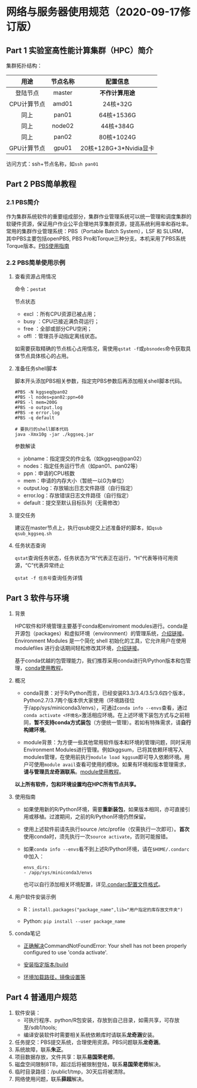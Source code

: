# 网络与服务器使用规范（2020-09-17修订版）

## Part 1 实验室高性能计算集群（HPC）简介

集群拓扑结构：

用途|节点名称|配置信息
:---:|:--:|:---:
登陆节点|master|**不作计算用途**
CPU计算节点|amd01|24核+32G
同上|pan01|64核+1536G
同上|node02|44核+384G
同上|pan02|80核+1024G
GPU计算节点|gpu01|20核+128G+3*Nvidia显卡

访问方式：ssh+节点名称，如`ssh pan01`

## Part 2 PBS简单教程

### 2.1 PBS简介

作为集群系统软件的重要组成部分，集群作业管理系统可以统一管理和调度集群的软硬件资源，保证用户作业公平合理地共享集群资源，提高系统利用率和吞吐率。常用的集群作业管理系统：PBS（Portable Batch System），LSF 和 SLURM，其中PBS主要包括openPBS, PBS Pro和Torque三种分支。本机采用了PBS系统Torque版本。[PBS使用指南](http://web.pmglab.com/oa/server/2019-10-13/wuzhou.pdf)

### 2.2 PBS简单使用示例

1. 查看资源占用情况

    命令：`pestat`

    节点状态

    * excl ：所有CPU资源已被占用；
    * busy ：CPU已接近满负荷运行；
    * free ：全部或部分CPU空闲；
    * offl ：管理员手动指定离线状态。

    如需要获取精确的节点核心占用情况，需使用`qstat -f`或`pbsnodes`命令获取具体节点具体核心的占用。 

2. 准备任务shell脚本

    脚本开头添加PBS相关参数，指定完PBS参数后再添加相关shell脚本代码。

    ```
    #PBS -N kggseq@pan02
    #PBS -l nodes=pan02:ppn=60
    #PBS -l mem=200G
    #PBS -o output.log
    #PBS -e error.log
    #PBS -q default

    # 要执行的shell脚本代码
    java -Xmx10g -jar ./kggseq.jar 
    ```

    参数解读

    * jobname：指定提交的作业名（如kggseq@pan02）
    * nodes：指定任务运行节点（如pan01、pan02等）
    * ppn：申请的CPU核数
    * mem：申请的内存大小（暂统一以G为单位）
    * output.log：存放输出日志文件路径（自行指定）
    * error.log：存放错误日志文件路径（自行指定）
    * default：提交至默认目标队列（无需修改）

3. 提交任务

    建议在master节点上，执行qsub提交上述准备好的脚本，如`qsub qsub_kggseq.sh`

4. 任务状态查询

    `qstat`查询任务状态，任务状态为“R”代表正在运行，“H”代表等待可用资源，“C”代表异常终止

    `qstat -f 任务号`查询任务详情

## Part 3 软件与环境

1. 背景

    HPC软件和环境管理主要基于conda和enviroment modules进行。conda是开源包（packages）和虚拟环境（environment）的管理系统，[介绍链接](https://zhuanlan.zhihu.com/p/44398592)。
    Environment Modules 是一个简化 shell 初始化的工具，它允许用户在使用 modulefiles 进行会话期间轻松修改其环境，[介绍链接](https://zhuanlan.zhihu.com/p/50725572)。

    基于conda优越的包管理能力，我们推荐采用conda进行R/Python版本和包管理，[conda使用教程](https://zhuanlan.zhihu.com/p/44398592)。

2. 概况

    * conda背景：对于R/Python而言，已经安装R3.3/3.4/3.5/3.6四个版本，Python2.7/3.7两个版本供大家使用（环境路径位于/app/sys/miniconda3/envs），可通过`conda info --envs`查看，通过`conda activate <环境名>`激活相应环境。在上述环境下装包方式与之前相同，**暂不支持conda方式装包**（方便统一管理）。若如有特殊需求，请**自行构建环境**。

    * module背景：为方便一些其他常用软件版本和环境的管理问题，同时采用Environment Modules进行管理。例如kggsum，已将其依赖环境写入modules管理，在使用前执行``module load kggsum``即可导入依赖环境。用户可使用``module avail``查看可使用的模块。如果有环境和版本管理需求，**请与管理员龙奇涵联系**。[module使用教程](https://zhuanlan.zhihu.com/p/50725572)。

    **以上所有软件，包和环境设置均在HPC所有节点共享。**

3. 使用指南

    * 如果使用新的R/Python环境，需要**重新装包**，如果版本相同，亦可直接引用或移植。过渡期间，之前的R/Python环境仍然保留。

    * 使用上述软件前请先执行source /etc/profile（仅需执行一次即可）。**首次**使用conda时，须先执行一次`source activate`，否则可能报错。

    * 如果`conda info --envs`看不到上述R/Python环境，请在`$HOME/.condarc`中加入：

        ```
        envs_dirs:
        - /app/sys/miniconda3/envs
        ```
        也可以自行添加相关环境配置，详见[.condarc配置文件格式](https://www.jianshu.com/p/a5e9190b909c)。


4. 用户软件安装示例

    * R：`install.packages("package_name",lib="用户指定的库存放文件夹")`

    * Python: `pip install --user package_name`

5. conda笔记

    * [正确解决](https://blog.csdn.net/qq_33221533/article/details/100150534)CommandNotFoundError: Your shell has not been properly configured to use 'conda activate'.

    * [安装指定版本/build](https://blog.csdn.net/qq_34877350/article/details/79553818)

    * [环境加载路径，镜像设置等](https://www.jianshu.com/p/a5e9190b909c)

## Part 4 普通用户规范

1. 软件安装：
    * 可执行程序、python/R包安装，存放到自己目录，如需共享，可存放至/sdb1/tools; 
    * 编译安装软件时需要相关系统依赖库时请联系**龙奇涵**安装。
2. 任务提交：PBS提交系统，合理使用资源。PBS问题联系**龙奇涵**。
3. 系统故障，联系**朱正**。
4. 项目数据存放，文件共享：联系**易国荣老师**。
5. 磁盘空间限制8TB，超过后将被限制登陆，联系**易国荣老师**解决。
6. 临时目录路径：/public1/tmp，30天后将被清除。
7. 网络使用问题，联系**薛超**解决。


